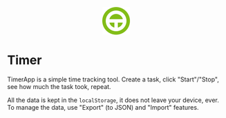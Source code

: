 <div align="center"><img src="src/assets/favicon.svg" with='64' height='64'></div>

# Timer

TimerApp is a simple time tracking tool. Create a task, click "Start"/"Stop", see how much the task took, repeat.

All the data is kept in the `localStorage`, it does not leave your device, ever. To manage the data, use "Export" (to JSON) and "Import" features.
